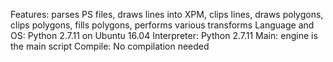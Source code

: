 Features: parses PS files, draws lines into XPM, clips lines, draws polygons, clips polygons, fills polygons, performs various transforms
Language and OS: Python 2.7.11 on Ubuntu 16.04
Interpreter: Python 2.7.11
Main: engine is the main script
Compile: No compilation needed
